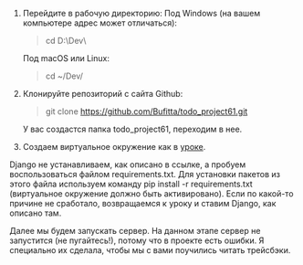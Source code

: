 1.  Перейдите в рабочую директорию:
Под Windows (на вашем компьютере адрес может отличаться):
    >cd D:\Dev\

    Под macOS или Linux:
    >cd ~/Dev/

2.  Клонируйте репозиторий с сайта Github:
    >git clone https://github.com/Bufitta/todo_project61.git

    У вас создастся папка todo_project61, переходим в нее.


3.  Создаем виртуальное окружение как в [уроке](https://practicum.yandex.ru/learn/backend-developer/courses/1b78b2c9-df6f-4349-a831-7ef978dd092f/sprints/24404/topics/d0d00761-9dd8-42b1-b5a0-e3bd52f05c51/lessons/775bd6f8-30c7-4ce3-9908-ec54d0098f83/).

Django не устанавливаем, как описано в ссылке, а пробуем воспользоваться файлом requirements.txt. 
Для установки пакетов из этого файла используем команду pip install -r requirements.txt (виртуальное окружение должно быть активировано).
Если по какой-то причине не сработало, возвращаемся к уроку и ставим Django, как описано там.

Далее мы будем запускать сервер.
На данном этапе сервер не запустится (не пугайтесь!), потому что в проекте есть ошибки. Я специально их сделала, чтобы мы с вами поучились читать трейсбэки.